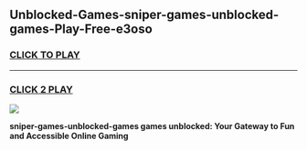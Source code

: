 
## Unblocked-Games-sniper-games-unblocked-games-Play-Free-e3oso
<h3>
<a href="https://premium76.site?title=sniper-games-unblocked-games&ref=22A">CLICK TO PLAY</a></h3>
<hr>

<h3>
<a href="https://premium76.site?title=sniper-games-unblocked-games&ref=22A">CLICK 2 PLAY</a>
  
</h3>

<a href="https://premium76.site?title=sniper-games-unblocked-games&ref=22A"><img src="https://clearcache.store/games.png"></a>


**sniper-games-unblocked-games games unblocked: Your Gateway to Fun and Accessible Online Gaming**
